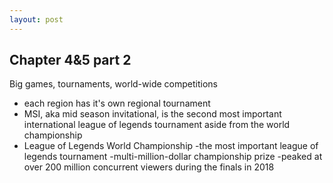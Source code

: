 ```yaml
---
layout: post
---
```

## Chapter 4&5 part 2

Big games, tournaments, world-wide competitions

- each region has it's own regional tournament
- MSI, aka mid season invitational, is the second most important international league of legends tournament aside from the world championship
- League of Legends World Championship
	-the most important league of legends tournament
	-multi-million-dollar championship prize
	-peaked at over 200 million concurrent viewers during the finals in 2018

